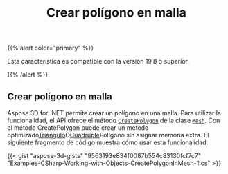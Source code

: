 ﻿---
title: Crear polígono en malla
type: docs
weight: 40
url: /es/net/create-polygon-in-mesh/
description: Aspose.3D for .NET permite crear un polígono en una malla. Para utilizar la funcionalidad, el API ofrece el método CreatePolygon de la clase Mesh.
---
{{% alert color="primary" %}} 

Esta característica es compatible con la versión 19,8 o superior.

{{% /alert %}} 
## **Crear polígono en malla**
Aspose.3D for .NET permite crear un polígono en una malla. Para utilizar la funcionalidad, el API ofrece el método [`CreatePolygon`](https://reference.aspose.com/net/3d/aspose.threed.entities/mesh/methods/createpolygon) de la clase [`Mesh`](https://reference.aspose.com/net/3d/aspose.threed.entities/mesh). Con el método CreatePolygon puede crear un método optimizado[Triángulo](https://reference.aspose.com/net/3d/aspose.threed.entities/mesh/methods/createpolygon)O[Cuádruple](https://reference.aspose.com/net/3d/aspose.threed.entities.mesh/createpolygon/methods/1)Polígono sin asignar memoria extra. El siguiente fragmento de código muestra cómo usar esta funcionalidad.

{{< gist "aspose-3d-gists" "9563193e834f0087b554c83130fcf7c7" "Examples-CSharp-Working-with-Objects-CreatePolygonInMesh-1.cs" >}}
